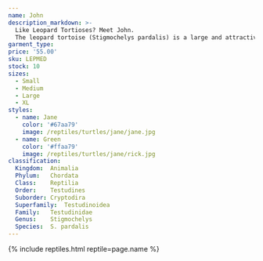 ```yaml
---
name: John
description_markdown: >-
  Like Leopard Tortioses? Meet John.
  The leopard tortoise (Stigmochelys pardalis) is a large and attractively marked tortoise found in the savannas of eastern and southern Africa, from Sudan to the southern Cape. It is the only member of the genus Stigmochelys, although in the past, it was commonly placed in Geochelone.[2] This tortoise is a grazing species that favors semiarid, thorny to grassland habitats. In both very hot and very cold weather, it may dwell in abandoned fox, jackal, or aardvark holes. The leopard tortoise does not dig other than to make nests in which to lay eggs. Given its propensity for grassland habitats, it grazes extensively upon mixed grasses. It also favors succulents and thistles.
garment_type:
price: '55.00'
sku: LEPMED
stock: 10
sizes:
  - Small
  - Medium
  - Large
  - XL
styles:
  - name: Jane
    color: '#67aa79'
    image: /reptiles/turtles/jane/jane.jpg
  - name: Green
    color: '#ffaa79'
    image: /reptiles/turtles/jane/rick.jpg
classification:
  Kingdom:	Animalia
  Phylum:	Chordata
  Class:	Reptilia
  Order:	Testudines
  Suborder:	Cryptodira
  Superfamily:	Testudinoidea
  Family:	Testudinidae
  Genus:	Stigmochelys
  Species:	S. pardalis    
---
```

{% include reptiles.html reptile=page.name %}
